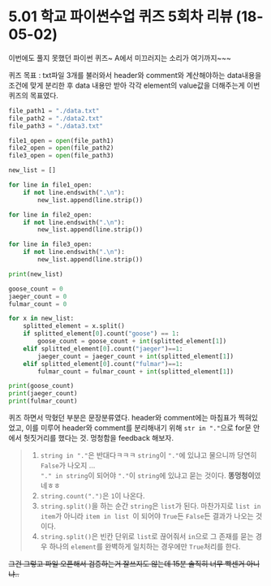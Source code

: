 # 5.01 학교 파이썬수업 퀴즈 5회차 리뷰 (18-05-02)
이번에도 풀지 못했던 파이썬 퀴즈~
A에서 미끄러지는 소리가 여기까지~~~

퀴즈 목표 : txt파일 3개를 불러와서
header와 comment와 계산해야하는 data내용을
조건에 맞게 분리한 후 data 내용만 받아 각각 element의 value값을
더해주는게 이번 퀴즈의 목표였다.


```py 
file_path1 = "./data.txt"
file_path2 = "./data2.txt"
file_path3 = "./data3.txt"

file1_open = open(file_path1)
file2_open = open(file_path2)
file3_open = open(file_path3)

new_list = []

for line in file1_open:
    if not line.endswith(".\n"):
        new_list.append(line.strip())

for line in file2_open:
    if not line.endswith(".\n"):
        new_list.append(line.strip())

for line in file3_open:
    if not line.endswith(".\n"):
        new_list.append(line.strip())

print(new_list)

goose_count = 0
jaeger_count = 0
fulmar_count = 0

for x in new_list:
    splitted_element = x.split()
    if splitted_element[0].count("goose") == 1:
        goose_count = goose_count + int(splitted_element[1])
    elif splitted_element[0].count("jaeger")==1:
        jaeger_count = jaeger_count + int(splitted_element[1])
    elif splitted_element[0].count("fulmar")==1:
        fulmar_count = fulmar_count + int(splitted_element[1])

print(goose_count)
print(jaeger_count)
print(fulmar_count)
```

퀴즈 하면서 막혔던 부분은 문장분류였다. header와 comment에는 마침표가 찍혀있었고, 이를 미루어 header와 comment를 분리해내기 위해 ```str in "."```으로 for문 안에서 헛짓거리를 했다는 것. 멍청함을 feedback 해보자.

> 1) ```string in "."```은 반대다ㅋㅋㅋ ```string```이 ```"."```에 있냐고 물으니까 당연히 ```False```가 나오지 ...  
```"." in string```이 되어야 ```"."```이 ```string```에 있냐고 묻는 것이다. **똥멍청이**였네ㅎㅎ
> 2) ```string.count(".")```은 ```1```이 나온다.
> 3) ```string.split()```을 하는 순간 ```string```은 ```list```가 된다. 마찬가지로 ```list in item```가 아니라 ```item in list ```이 되어야 ```True```든 ```False```든 결과가 나오는 것이다.
> 4) ```string.split()```은 빈칸 단위로 ```list```로 끊어줘서 ```in```으로 그 존재를 묻는 경우 하나의 ```element```를 완벽하게 일치하는 경우에만 ```True```처리를 한다.

~~그건 그렇고 파일 오픈해서 검증하는거 잘쓰지도 않는데 15분 솔직히 너무 빡센거 아니냐..~~ 